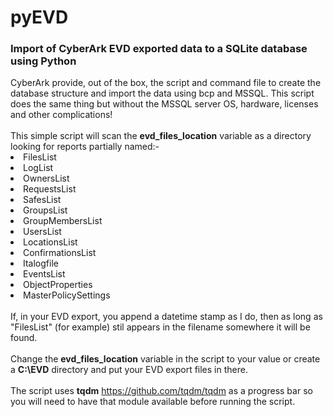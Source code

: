 # pyEVD
<h3>Import of CyberArk EVD exported data to a SQLite database using Python</h3>
CyberArk provide, out of the box, the script and command file to create the database structure and import the data using bcp and MSSQL. This script does the same thing but without the MSSQL server OS, hardware, licenses and other complications!
</br></br>
This simple script will scan the <strong>evd_files_location</strong> variable as a directory looking for reports partially named:-
<li>FilesList</li>
<li>LogList</li>
<li>OwnersList</li>
<li>RequestsList</li>
<li>SafesList</li>
<li>GroupsList</li>
<li>GroupMembersList</li>
<li>UsersList</li>
<li>LocationsList</li>
<li>ConfirmationsList</li>
<li>Italogfile</li>
<li>EventsList</li>
<li>ObjectProperties</li>
<li>MasterPolicySettings</li>
</br>
If, in your EVD export, you append a datetime stamp as I do, then as long as "FilesList" (for example) stil appears in the filename somewhere it will be found.
</br></br>
Change the <strong>evd_files_location</strong> variable in the script to your value or create a <strong>C:\EVD</strong> directory and put your EVD export files in there.
</br></br>
The script uses <strong>tqdm</strong> <a href="https://github.com/tqdm/tqdm">https://github.com/tqdm/tqdm</a> as a progress bar so you will need to have that module available before running the script.
